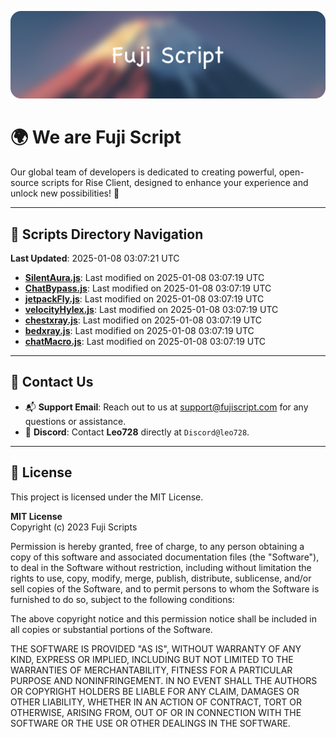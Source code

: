 ![Banner](.github/b.webp)

# 🌍 **We are Fuji Script**

Our global team of developers is dedicated to creating powerful, open-source scripts for Rise Client, designed to enhance your experience and unlock new possibilities! 🌟

---
<!-- SCRIPTS_NAVIGATION_START -->
## 📂 **Scripts Directory Navigation**

**Last Updated**: 2025-01-08 03:07:21 UTC

- **[SilentAura.js](scripts/SilentAura.js)**: Last modified on 2025-01-08 03:07:19 UTC
- **[ChatBypass.js](scripts/ChatBypass.js)**: Last modified on 2025-01-08 03:07:19 UTC
- **[jetpackFly.js](scripts/jetpackFly.js)**: Last modified on 2025-01-08 03:07:19 UTC
- **[velocityHylex.js](scripts/velocityHylex.js)**: Last modified on 2025-01-08 03:07:19 UTC
- **[chestxray.js](scripts/chestxray.js)**: Last modified on 2025-01-08 03:07:19 UTC
- **[bedxray.js](scripts/bedxray.js)**: Last modified on 2025-01-08 03:07:19 UTC
- **[chatMacro.js](scripts/chatMacro.js)**: Last modified on 2025-01-08 03:07:19 UTC

<!-- SCRIPTS_NAVIGATION_END -->

---

## 💬 **Contact Us**  
- 📬 **Support Email**: Reach out to us at [support@fujiscript.com](mailto:support@fujiscript.com) for any questions or assistance.  
- 💬 **Discord**: Contact **Leo728** directly at `Discord@leo728`.

---

## 📜 **License**

This project is licensed under the MIT License.  

**MIT License**  
Copyright (c) 2023 Fuji Scripts  

Permission is hereby granted, free of charge, to any person obtaining a copy of this software and associated documentation files (the "Software"), to deal in the Software without restriction, including without limitation the rights to use, copy, modify, merge, publish, distribute, sublicense, and/or sell copies of the Software, and to permit persons to whom the Software is furnished to do so, subject to the following conditions:  

The above copyright notice and this permission notice shall be included in all copies or substantial portions of the Software.  

THE SOFTWARE IS PROVIDED "AS IS", WITHOUT WARRANTY OF ANY KIND, EXPRESS OR IMPLIED, INCLUDING BUT NOT LIMITED TO THE WARRANTIES OF MERCHANTABILITY, FITNESS FOR A PARTICULAR PURPOSE AND NONINFRINGEMENT. IN NO EVENT SHALL THE AUTHORS OR COPYRIGHT HOLDERS BE LIABLE FOR ANY CLAIM, DAMAGES OR OTHER LIABILITY, WHETHER IN AN ACTION OF CONTRACT, TORT OR OTHERWISE, ARISING FROM, OUT OF OR IN CONNECTION WITH THE SOFTWARE OR THE USE OR OTHER DEALINGS IN THE SOFTWARE.  
